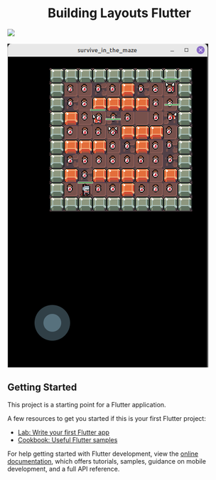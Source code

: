<h1 align="center">Building Layouts Flutter</h1>

<img src="https://img.shields.io/static/v1?label=BuildingLayoutsFlutter&message=Greg%C3%B3rioNeto&color=7159c1&style=for-the-badge&logo=ghost">

![BuildingLayoutsFlutter](https://github.com/igregorioneto/survive_in_the_maze/blob/main/assets/game.png)

## Getting Started

This project is a starting point for a Flutter application.

A few resources to get you started if this is your first Flutter project:

- [Lab: Write your first Flutter app](https://docs.flutter.dev/get-started/codelab)
- [Cookbook: Useful Flutter samples](https://docs.flutter.dev/cookbook)

For help getting started with Flutter development, view the
[online documentation](https://docs.flutter.dev/), which offers tutorials,
samples, guidance on mobile development, and a full API reference.
